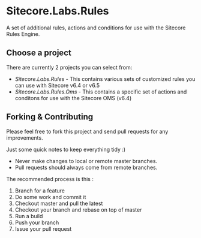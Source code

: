 Sitecore.Labs.Rules
===

A set of additional rules, actions and conditions for use with the Sitecore Rules Engine.

Choose a project
----
There are currently 2 projects you can select from:

 - *Sitecore.Labs.Rules* - This contains various sets of customized rules you can use with Sitecore v6.4 or v6.5
 - *Sitecore.Labs.Rules.Oms* - This contains a specific set of actions and conditons for use with the Sitecore OMS (v6.4)

Forking & Contributing
-----
Please feel free to fork this project and send pull requests for any improvements.

Just some quick notes to keep everything tidy :)

* Never make changes to local or remote master branches.
* Pull requests should always come from remote branches.

The recommended process is this :

1. Branch for a feature
2. Do some work and commit it
3. Checkout master and pull the latest
4. Checkout your branch and rebase on top of master
5. Run a build
6. Push your branch
7. Issue your pull request